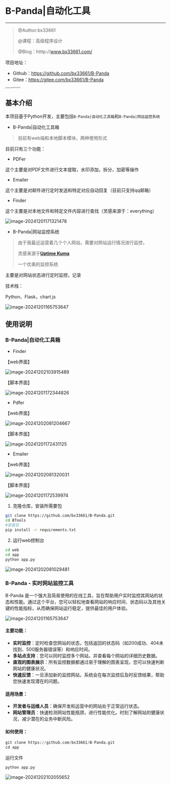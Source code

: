 <meta name="referrer" content="no-referrer">

# B-Panda|自动化工具

---

> @Author:bx33661
>
> @课程：高级程序设计
>
> @Blog：htttp://www.bx33661.com/

项目地址：

- Github：https://github.com/bx33661/B-Panda
- Gitee：https://gitee.com/bx33661/B-Panda

<img src="https://gitee.com/bx33661/image/raw/master/path/image-20241201171117454.png" alt="image-20241201171117454" style="zoom: 25%;" />

## 基本介绍

本项目基于Python开发，主要包括`B-Panda|自动化工具箱`和`B-Panda|网站监控系统`

- B-Panda|自动化工具箱

> 目前有web端和本地脚本模块，两种使用形式

目前只有三个功能：

- PDFer

这个主要是对PDF文件进行文本提取，水印添加，拆分，加密等操作

- Emailer

这个主要是对邮件进行定时发送和特定对应自动回复（目前只支持qq邮箱）

- Finder

这个主要是对本地文件和特定文件内容进行查找（灵感来源于：everything）

![image-20241201171321478](https://gitee.com/bx33661/image/raw/master/path/image-20241201171321478.png)



- B-Panda|网站监控系统

> 由于我最近运营着几个个人网站，需要对网站运行情况进行监控，
>
> 灵感来源于[**Uptime Kuma**](http://43.134.9.57:3001/dashboard)
>
> 一个优美的监控系统

主要是对网站状态进行定时监控，记录

技术栈：

Python、Flask，chart.js

![image-20241201165753647](https://gitee.com/bx33661/image/raw/master/path/image-20241201165753647.png)



## 使用说明

### B-Panda|自动化工具箱

- Finder

【web界面】

![image-20241202103915489](https://gitee.com/bx33661/image/raw/master/path/image-20241202103915489.png)

【脚本界面】

![image-20241201172344826](https://gitee.com/bx33661/image/raw/master/path/image-20241201172344826.png)

- Pdfer

【web界面】

![image-20241202081204667](https://gitee.com/bx33661/image/raw/master/path/image-20241202081204667.png)

【脚本界面】

![image-20241201172431125](https://gitee.com/bx33661/image/raw/master/path/image-20241201172431125.png)

- Emailer

【web界面】

![image-20241202081320031](https://gitee.com/bx33661/image/raw/master/path/image-20241202081320031.png)

【脚本界面】

![image-20241201172539974](https://gitee.com/bx33661/image/raw/master/path/image-20241201172539974.png)

1. 克隆仓库，安装所需要包

```bash
git clone https://github.com/bx33661/B-Panda.git
cd BTools
#安装包
pip install -r requirements.txt
```

2. 运行web控制台

```bash
cd web
cd app
python app.py
```

![image-20241202081029481](https://gitee.com/bx33661/image/raw/master/path/image-20241202081029481.png)



### **B-Panda - 实时网站监控工具**

B-Panda 是一个强大且简易使用的在线工具，旨在帮助用户实时监控其网站的状态和性能。通过这个平台，您可以轻松地查看网站的响应时间、状态码以及其他关键的性能指标，从而确保网站运行稳定，提供最佳的用户体验。

![image-20241201165753647](https://gitee.com/bx33661/image/raw/master/path/image-20241201165753647.png)

#### **主要功能**：

- **实时监控**：定时检查您网站的状态，包括返回的状态码（如200成功、404未找到、500服务器错误等）和响应时间。
- **多站点支持**：您可以同时监控多个网站，并查看每个网站的详细历史数据。
- **直观的图表展示**：所有监控数据都通过易于理解的图表呈现，您可以快速判断网站的健康状况。
- **快速反馈**：一旦添加新的监控网站，系统会在每次监控后及时反馈结果，帮助您快速发现潜在的问题。

#### **适用场景**：

- **开发者与运维人员**：确保开发和运营中的网站处于正常运行状态。
- **网站管理员**：快速检测网站性能瓶颈，进行性能优化。时刻了解网站的健康状况，减少潜在的业务中断风险。

#### **如何使用**：

```python
git clone https://github.com/bx33661/B-Panda.git
cd app
```

运行文件

```python 
python app.py
```

![image-20241202102055652](https://gitee.com/bx33661/image/raw/master/path/image-20241202102055652.png)



